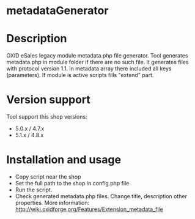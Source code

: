 metadataGenerator
=================

# Description

OXID eSales legacy module metadata.php file generator.
Tool generates metadata.php in module folder if there are no such file.
It generates files with protocol version 1.1. in metadata array there included all keys (parameters).
If module is active scripts fills "extend" part.

# Version support

Tool support this shop versions:
 * 5.0.x / 4.7.x
 * 5.1.x / 4.8.x

# Installation and usage

 * Copy script near the shop
 * Set the full path to the shop in config.php file
 * Run the script.
 * Check generated metadata.php files. Change title, description other properties.
 More information: http://wiki.oxidforge.org/Features/Extension_metadata_file


